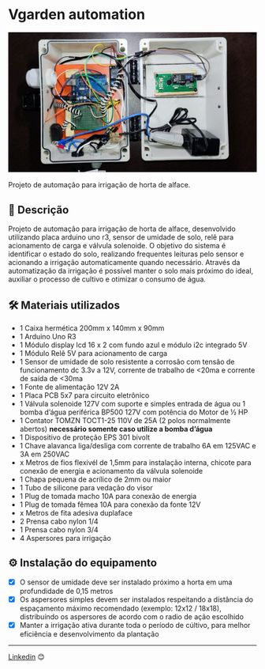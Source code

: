 # Vgarden automation

![vgarden](img/vgarden-inside.jpeg)

Projeto de automação para irrigação de horta de alface. 

## 🚀 Descrição

Projeto de automação para irrigação de horta de alface, desenvolvido utilizando placa arduino uno r3, sensor de umidade de solo, relê para acionamento de carga e válvula solenoide.
O objetivo do sistema é identificar o estado do solo, realizando frequentes leituras pelo sensor e acionando a irrigação automaticamente quando necessário.
Através da automatização da irrigação é possível manter o solo mais próximo do ideal, auxiliar o processo de cultivo e otimizar o consumo de água.

## 🛠 Materiais utilizados

* 1 Caixa hermética 200mm x 140mm x 90mm
* 1 Arduino Uno R3
* 1 Módulo display lcd 16 x 2 com fundo azul e módulo i2c integrado 5V
* 1 Módulo Relê 5V para acionamento de carga
* 1 Sensor de umidade de solo resistente a corrosão com tensão de funcionamento dc 3.3v a 12V, corrente de trabalho de <20ma e corrente de saída de <30ma
* 1 Fonte de alimentação 12V 2A
* 1 Placa PCB 5x7 para circuito eletrônico
* 1 Válvula solenoide 127V com suporte e simples entrada de água ou 1 bomba d’água periférica BP500 127V com potência do Motor de ½ HP
* 1 Contator TOMZN TOCT1-25 110V de 25A (2 polos normalmente abertos) **necessário somente caso utilize a bomba d’água**
* 1 Dispositivo de proteção EPS 301 bivolt
* 1 Chave alavanca liga/desliga com corrente de trabalho 6A em 125VAC e 3A em 250VAC
* x Metros de fios flexivél de 1,5mm para instalação interna, chicote para conexão de energia e acionamento da válvula solenoide
* 1 Chapa pequena de acrílico de 2mm ou maior
* 1 Tubo de silicone para vedação do visor
* 1 Plug de tomada macho 10A para conexão de energia
* 1 Plug de tomada fêmea 10A para conexão da fonte 12V
* x Metros de fita adesiva duplaface
* 2 Prensa cabo nylon 1/4
* 1 Prensa cabo nylon 3/4
* 4 Aspersores para irrigação

## ⚙️ Instalação do equipamento

- [x] O sensor de umidade deve ser instalado próximo a horta em uma profundidade de 0,15 metros
- [x] Os aspersores simples devem ser instalados respeitando a distância do espaçamento máximo recomendado (exemplo: 12x12 / 18x18), distribuíndo os aspersores de acordo com o radio de ação escolhido
- [x] Manter a irrigação ativa durante toda o período de cúltivo, para melhor eficiência e desenvolvimento da plantação
  
---
[Linkedin](https://www.linkedin.com/in/wellitonfernandes/) 😊